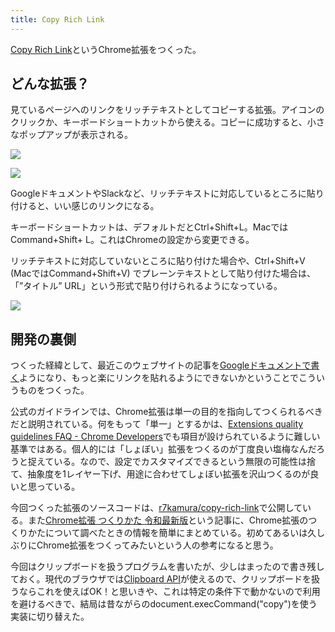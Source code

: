 ```yaml
---
title: Copy Rich Link
---
```

[Copy Rich Link](https://chrome.google.com/webstore/detail/copy-rich-link/hikiamlgpdcabppakpmemaofmkgknpea)というChrome拡張をつくった。

どんな拡張？
------

見ているページへのリンクをリッチテキストとしてコピーする拡張。アイコンのクリックか、キーボードショートカットから使える。コピーに成功すると、小さなポップアップが表示される。

![](https://lh3.googleusercontent.com/docs/ADP-6oFMz46xt2RH850OqpRW89X_AQvZEThCnwwTGTqlaBKS6X4dIGRRh8OMNqGzIEEwGM_IXzOMhGt346NZ-P_F2TL0B2_Ttyvb4QbPIlr6jioYtCYcaiyE9NGO8sY6OO4k__FcplTMmObWML0hhL30t3G4M8aqCiCkmxyrT3uK1R-mPmzFHgBtw7rAZWyTHMsvAqPf1Vs0_4DeU_Taq3mAE_IEzf96DrsBwzYszkOO62uUFpVWe_wuONnGjLbAbLG5YIvedgKgv5CAakjVL0jP9zN_5-edHR_WQgyd_6DN-7Je5GJ0MCnGg1AdS6BYCDCMFyMyq5EMCA9sUnfhz_NoJTBM-xlX0lwqYTDJK632GSCoxtJlnLnKTvvCaH3YGZgZ5ApegP3pBu6cLlAZPz69FtwsWNC5ebUK8yLknIdlYTnIkKmtlOjxD3WHJWJvVrtprK0NI_gmy0_ob4yo6NT1gPezNgO11MB8EzZqxtngL9pkfiGo1Tz33PZqD7WeQGacqlNbUgoWj9rTnhz2o23vOzbprPY10JjKAJ1qosNXs31CPJu4_cQKYmDl_kdpmHpvEG9hLRKMNsFEHQAybP74NbJPnP2fMZzdgjdja5os72HpeWiIOwn1S5_n9s3jmFCMQ9OYsekZCWld2YiyKiLNj_d26mzTgQEAiLOpZnu82y2fuAM5_IS7BKRk1c_8GxgqT7VA4H7pq_UVTMnWka2_U-5k50GHOaWtkeJfvMk1M4hXxeTHSFdI5jPJRUe4mEifuGytRK7_O7FQ4djC9ntKG5WF0Eru_p7n5EImmrM6WXz2DKT1GXt0Xnx7P8xuN9x3xX9pGzmmSSRFV6vD_SkZZHrJrm-fSzMk0ZRvvRHl87IY8PGJJ0ZKRrtrmKEVORZV8AE7lgsOQng6GoY9_fRo1vdpauJPRc5Y7c3vPh54ZWFsGK47t9XYlyxznRILHoqmLCj2NA8jqEILMc8t9EyrTnxQIqfWVAAOHGri_e-jf_cIGlg6oXQL5n2c4Ow0SLfVWazQcFKkTPGrjIvwcLf8fo9kuLrwInHUg9OYtZy6kqlNKYiDgLMEXdk8uIuFLaIJHEQJfuybqsYBH-QdCINeSyko6AYn-GvEcptJyKLBP6RZkqv7qlaniERJP7WKgZuS-M1bhtKVGfk_VO5heR6FbK5pSW8Mql0DAs47pWNPgfF9dDLpawRxZcTFOz3NKrxFxYGBp_K-5nHysRP3CqzDe-q35evJOPRenTcdsRPG75PCeQsU)

![](https://lh3.googleusercontent.com/docs/ADP-6oGEzML0p7bD66L9aaRZHqQLb0fsH_cvUgUPD4aYpDt1vhOMdBSVBiyw1CJvXUqwGNyQp3dCe3_oUqmzhpaeQig2LShH2UTLUzG-2gb0wnnoDQzZy4SqNsKEf3eOrj3CeqS7l947-o1u68mmnRwwnkTbhUYrIX2O4AyRXSpiw3S4f3pBTkXJ_7o549Lk0WHKUWhe7leN-Osy6hlhKq9rT5HQFs6c8vj6yeqAB2ngY1RRUJvpkUAX2iCwWB6QwRfvtzDCa2S0tgB91CYjZ7qb8F_w0zVtsldqJP-F8TETmg0K8qd6J9XSFfMTMHYEuUUKm9oUlyzys4hMAQ8aHdZOxZe86VslWdGyjrvps9Scd0Vg_tUL68SpCwrx92Xpbh6jxBT-ucjKu5QX_vGto413LDNBJ1pYrMMj0KcQVHN13VDKcTsNnjMPeCA5MmmGR2eBCqdEuGzgbNeEETwITKxrV7w28NhJJQkgNUHf6OwIiWNqB1ru2OzGaUCDNjTNHXKnpsQ1LKFDKPD5QH6_uiBtv40sIOS5sydwhFWnjmN9sH02oFmQYnhwRw4cgTgqmRGDw079Nn09ghZrWmS8Mwcvz89J27198U-IJqIkvXBmhCK6_9hudyRwsZcdxrj0vXfkxDwnfKpHCt3HlrTbcJlUZhsdwsTcpiYOER90PsuMtMVImp0I224hxi3y_fgzyDdLeSyBvl2R7B-Uw0zY0BFw86T225Y3VTHNyJbIz4L_KjOPCXwR7BQYE9tZfddI9Q521c53JAkzJ42GPKrO9m0UsWCU9lNZXRUpSIsr1_1Z77XzsjErzYG9HcmSjj-IwyjAA_SSpn0PAUATVF8bZntcOlXuRRXyJX0MMTXrEoQOW3DWcOviLcdvD5URAzMcSV5m48cM_XQG7hvS6LW_sEQ9jN5_jEGav7bBwEU_pSe2qeKakYdIHfb1sOkEf5VY_ilz9UrBcE3uETeY_iOB761thFnpYZRUXODwWJXjCsEkPgfv9y2SZq41BAU_bLuNFDtvmMsHBBmV2HZhwLHnRSPJyC1WUBUfLqw8_dn7Q29_lFBSLC3be4p5Lqvay6D5daISPx_BuNDelgM1-l0CJRr7FmBVDcfkLcLWEGaYy6KFPgbmazE2TAaAK7rR6-jWGITHllmhbkGfIlAwhmRX-URcFhdNayTe8Kb4b5G0_9ru0rkZaeLTXsEnDQNILbCzlhN1fB-7NgPCVldWkOmHAqWZt7ckC2sgKsaXHC82qAO_UooeqGoI)

GoogleドキュメントやSlackなど、リッチテキストに対応しているところに貼り付けると、いい感じのリンクになる。

キーボードショートカットは、デフォルトだとCtrl+Shift+L。MacではCommand+Shift+ L。これはChromeの設定から変更できる。

リッチテキストに対応していないところに貼り付けた場合や、Ctrl+Shift+V (MacではCommand+Shift+V) でプレーンテキストとして貼り付けた場合は、「”タイトル” URL」という形式で貼り付けられるようになっている。

![](https://lh3.googleusercontent.com/docs/ADP-6oEd7IuQvU_GtUZ0FC3EYhegxLwFuk2l6FbhZsxRudEFunjjz0JIgEqWrHTRNrA1U7VD0J3tlujWVWyLlSAaLNK0n5eBeNw11XJi_GNNsGp8ON13Di3v8AtheaeKmEholQr18F0-XTzKW8PC3OI76_5g0TEzGuqBQdMNP_zyEXe4Jr1DF3u7k-KojJFW6NxYXazzF1o3FBjadu1EwepWyuY65OlVSr5T1ZL9bm9WD8HfD5aCJAP6tvMKrg9Wo7aprFWzvv5z3e-kw9aD_MIL7y4pjSIvo1EKloGIkDF17-5ccXLeHWSrDrvvr0ysHI8vdNcaQzFsjYno1fG53-HF9EPp9MZZoNO60mdpbjCJuCL5z9qtvvM7RvWs3QeDS8dWNI6tO8AFF18PjDb6tziIqN3eJihHuAO1IvuF8D1cHnvgNPLqw0z9oodDqqxWO_41dwKcVxwct2Y7RYommReGXnmI-XJmz1np6OUOhuOwSjo47YUp2kA14YEMrdGclUK-6hERGDkLZpukOu9U6D5cg_5jMpws2Z01VR6NvOXPl6_NmdsxVTwujju6C-Y89n5FTgZ7RMgjVXnsQzOKTzZbfRCc2kfPYLodtrAUozb9S2O6eZVMcFtSCLj-ujop0bZyEYCrQ5eCro3c-gB-SIIE6L0uY8gfG5jWWRCPLrO48kFDiPktJIOU-VYwhahK-FeIICvs6IRUje9aPW2SGXFWAIAVIRkGxqjO_FXkm-UjArLqsiVLYePK0o39n_Ir7E_xpE-Sv-uKoftetEywy3LIXhn2IKVcIaYvtIcKEhDnUB7Fg3Qd_Esa8a1_gjShkyqGHauyXdN6f-NbPzIaTNFQCTpV2W7txVVc-by_hbTZE8ZOOP6hQhSyaFbtT_6ZaeECHdn9p3brE3QrwYP92bBcx2xQsULn56exlDH7HW8AFOM0REugmtI7IqATw18W6Iv08eYujGPQVkuC6Ys0dalhZPvgpQr_-pX7J3tdzwFwiJFQ_C-PaPJTC54bjMqwMHlaZZmTip9e-NYT4QYAacWSjvypOTwr5f7JUa9m_4ozA7GNOIaAJHg3lv_HstGZOIhM3gjTmAcqtejENL9pUuU-NgKu03_1a01bqb1zTS35B_irqIuHDUqKxYhli4RusYM6VLGdSZ--NshDekWEluuLCXG09bF42EqoK7WPvZGqWrpUsjwKVXNAhYhW1ssUdyx5JS0YYEOhdhnnElHMc3ZWZzEpfOMBC5xkSJCZrvb-66aoHaOm)

開発の裏側
-----

つくった経緯として、最近このウェブサイトの記事を[Googleドキュメントで書く](https://r7kamura.com/articles/2022-05-04-diary)ようになり、もっと楽にリンクを貼れるようにできないかということでこういうものをつくった。

公式のガイドラインでは、Chrome拡張は単一の目的を指向してつくられるべきだと説明されている。何をもって「単一」とするかは、[Extensions quality guidelines FAQ - Chrome Developers](https://developer.chrome.com/docs/extensions/mv3/single_purpose/#one)でも項目が設けられているように難しい基準ではある。個人的には「しょぼい」拡張をつくるのが丁度良い塩梅なんだろうと捉えている。なので、設定でカスタマイズできるという無限の可能性は捨て、抽象度を1レイヤー下げ、用途に合わせてしょぼい拡張を沢山つくるのが良いと思っている。

今回つくった拡張のソースコードは、[r7kamura/copy-rich-link](https://github.com/r7kamura/copy-rich-link)で公開している。また[Chrome拡張 つくりかた 令和最新版](https://r7kamura.com/articles/2022-05-07-chrome-extension-dev-2022)という記事に、Chrome拡張のつくりかたについて調べたときの情報を簡単にまとめている。初めてあるいは久しぶりにChrome拡張をつくってみたいという人の参考になると思う。

今回はクリップボードを扱うプログラムを書いたが、少しはまったので書き残しておく。現代のブラウザでは[Clipboard API](https://developer.mozilla.org/ja/docs/Web/API/Clipboard)が使えるので、クリップボードを扱うならこれを使えばOK！と思いきや、これは特定の条件下で動かないので利用を避けるべきで、結局は昔ながらのdocument.execCommand("copy")を使う実装に切り替えた。
